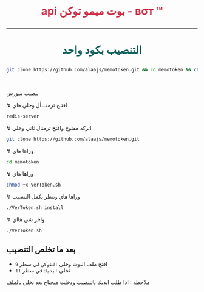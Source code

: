 ﻿# <p align="center" style="color:#cb3349" > api بوت ميمو توكن - вσт  ™


***

# <p align="center" style="color: #14635c;" > التنصيب بكود واحد
```sh
git clone https://github.com/alaajs/memotoken.git && cd memotoken && chmod +x VerToken.sh && ./VerToken.sh install && ./VerToken.sh
```


<br>

 تنصيب سورس  

↯ افتـح ترمنـــأل وخلي هاي
```sh
redis-server
```
↯ اتركه مفتوح وافتح ترمنال ثاني وخلي
```sh
git clone https://github.com/alaajs/memotoken.git
```
↯ وراها هاي
```sh
cd memotoken
```
↯ وراها هاي 
```sh
chmod +x VerToken.sh
```
↯ وراها هاي ونتظر يكمل التنصيب 
```sh
./VerToken.sh install
```
↯ واخر شي هااي 
```sh
./VerToken.sh
```

## بعد ما تخلص التنصيب 

* افتح ملف البوت وخلي `التوكن` في سطر `9`
* تخلي `ايديك` في سطر `11`

ملاحظه : اذا طلب ايديك بالتنصيب ودخلت ميحتاج بعد تخلي بالملف


